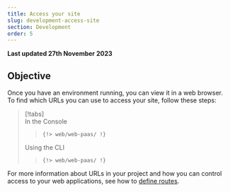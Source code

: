 ```yaml
---
title: Access your site
slug: development-access-site
section: Development
order: 5
---
```


**Last updated 27th November 2023**



## Objective  

Once you have an environment running, you can view it in a web browser. 
To find which URLs you can use to access your site, follow these steps:

> [!tabs]      
> In the Console     
>> ```      
>> {!> web/web-paas/ !}  
>> ```     
> Using the CLI     
>> ```      
>> {!> web/web-paas/ !}  
>> ```     

For more information about URLs in your project and how you can control access to your web applications, 
see how to [define routes](../define-routes/).


